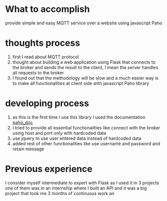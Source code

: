 <h1>What to accomplish</h1>
provide simple and easy MQTT service over a website using javascript Paho
<h1>thoughts process</h1>
<ol>
<li>first I read about MQTT protocol</li>
<li>thought about building a web application using Flask that connects to the broker and sends the result to the client,
 I mean the  server handles all requests to the broker</li> 
<li>I found out that the methodology will be slow and a much easier way is to make 
all functionalities at client side with javascript Paho library</li>
</ol>
<h1>developing process</h1>
<ol>
<li>as this is the first time I use this library I used the documentation<a href="http://www.eclipse.org/paho/files/jsdoc/Paho.MQTT.Client.html">
paho_doc</a></li>
<li>I tried to provide all essential functionalities like connect 
with the broker using host and port only with hardcoded data</li>
<li>
use jquery to use user entered data instead of hardcoded data</li>
<li>added rest of other functionalities like use username and password and retain message</li>
</ol>
<h1>Previous experience</h1>
I consider myself intermediate to expert with Flask as I used it in 3 projects one of them was in an internship where I built an API and it was a big project that took me 3 months of continuous work an